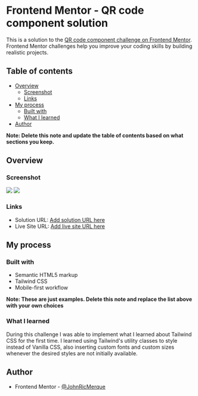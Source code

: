 # Frontend Mentor - QR code component solution

This is a solution to the [QR code component challenge on Frontend Mentor](https://www.frontendmentor.io/challenges/qr-code-component-iux_sIO_H). Frontend Mentor challenges help you improve your coding skills by building realistic projects. 

## Table of contents

- [Overview](#overview)
  - [Screenshot](#screenshot)
  - [Links](#links)
- [My process](#my-process)
  - [Built with](#built-with)
  - [What I learned](#what-i-learned)
- [Author](#author)

**Note: Delete this note and update the table of contents based on what sections you keep.**

## Overview

### Screenshot

![](./images/desktop%20view.png)
![](./images/mobile%20view.png)

### Links

- Solution URL: [Add solution URL here](https://your-solution-url.com)
- Live Site URL: [Add live site URL here](https://your-live-site-url.com)

## My process

### Built with

- Semantic HTML5 markup
- Tailwind CSS
- Mobile-first workflow

**Note: These are just examples. Delete this note and replace the list above with your own choices**

### What I learned

During this challenge I was able to implement what I learned about Tailwind CSS for the first time. I learned using Tailwind's utility classes to style instead of Vanilla CSS, also inserting custom fonts and custom sizes whenever the desired styles are not initially available. 

## Author

- Frontend Mentor - [@JohnRicMerque](https://www.frontendmentor.io/profile/JohnRicMerque)

